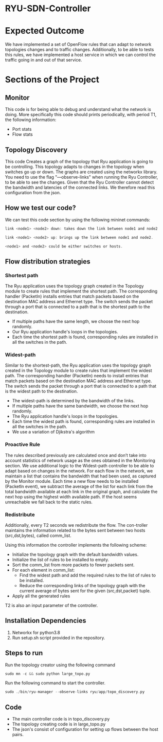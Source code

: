 # RYU-SDN-Controller

# Expected Outcome
We have implemented a set of OpenFlow rules that can adapt to network topologies changes and to traffic changes. Additionally, to be able to tests this rules, we have implemented a host service in which we can control the traffic going in and out of that service.

# Sections of the Project

## Monitor

This code is for being able to debug and understand what the network is doing. More specifically this code should prints periodically, with period T1, the following information:
* Port stats
* Flow stats

## Topology Discovery

This code Creates a graph of the topology that Ryu application is going to be controlling. This topology adapts to changes in the topology when switches go up or down. The graphs are created using the networkx library. You need to use the flag "—observe-links" when running the Ryu Controller, to be able to see the changes. Given that the Ryu Controller cannot detect the bandwidth and latencies of the connected links. We therefore read this configuration from the json.

## How we test our code?

We can test this code section by using the following mininet commands:

```c
link <node1> <node2> down: takes down the link between node1 and node2.

link <node1> <node2> up: brings up the link between node1 and node2.

<node1> and <node2> could be either switches or hosts.
```

## Flow distribution strategies

### Shortest path

The Ryu application  uses the topology graph created in the Topology module to create rules that implement the shortest path. The corresponding handler (PacketIn) installs entries that match packets based on the destination MAC address and Ethernet type. The switch sends the packet through a port that is connected to a path that is the shortest path to the destination.

* If multiple paths have the same length, we choose the next hop randomly.
* Our Ryu application handle's loops in the topologies.
* Each time the shortest path is found, corresponding rules are installed in all the switches in the path.

### Widest-path

Similar to the shortest-path, the Ryu application  uses the topology graph created in the Topology module to create rules that implement the widest path. The corresponding handler (PacketIn) needs to install entries that match packets based on the destination MAC address and Ethernet type. The switch sends the packet through a port that is connected to a path that is the widest path to the destination.

* The widest-path is determined by the bandwidth of the links.
* If multiple paths have the same bandwidth, we choose the next hop randomly.
* The  Ryu application handle's loops in the topologies.
* Each time the widest path is found, corresponding rules are installed in all the switches in the path.
* We use a variation of Djikstra's algorithm

### Proactive Rule

The rules described previously are calculated once and don’t take into account statistics of network usage as the ones obtained in the Monitoring section. We use additional logic to the Widest-path controller to be able to adapt based on changes in the network. For each flow in the network, we maintain a list that contains the bandwidth that had been used, as captured by the Monitor module. Each time a new flow needs to be installed (PacketIn event), we subtract the average of the list for each link from the total bandwidth available at each link in the original graph, and calculate the next hop using the highest width available path. If the host seems unreachable we fall back to the static rules.

### Redistribute

Additionally, every T2 seconds we redistribute the flow. The con-troller maintains the information related to the bytes sent between two hosts (src,dst,bytes), called comm_list. 

Using this information the controller implements the following scheme:

* Initialize the topology graph with the default bandwidth values.
* Initialize the list of rules to be installed to empty.
* Sort the comm_list from more packets to fewer packets sent.
* For each element in comm_list:
  - Find the widest path and add the required rules to the list of rules to be installed.
  - Reduce the corresponding links of the topology graph with the current average of bytes sent for the given (src,dst,packet) tuple.
* Apply all the generated rules

T2 is also an input parameter of the controller.

## Installation Dependencies

1. Networkx for python3.8
2. Run setup.sh script provided in the repository.

## Steps to run

Run the topology creator using the following command

```c
sudo mn -c && sudo python large_topo.py
```

Run the following command to start the controller.

```c
sudo ./bin/ryu-manager --observe-links ryu/app/topo_discovery.py
```

## Code

* The main controller code is in topo_discovery.py
* The topology creating code is in large_topo.py
* The json's consist of configuration for setting up flows between the host pairs.
